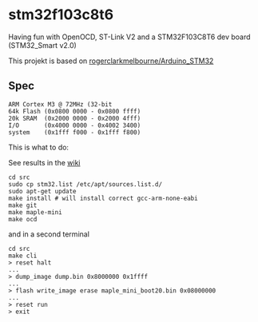 

# stm32f103c8t6
Having fun with OpenOCD, ST-Link V2 and a STM32F103C8T6 dev board (STM32_Smart v2.0)

This projekt is based on [rogerclarkmelbourne/Arduino_STM32](https://github.com/rogerclarkmelbourne/Arduino_STM32/wiki/Programming-an-STM32F103XXX-with-a-generic-%22ST-Link-V2%22-programmer-from-Linux)

Spec
----
```
ARM Cortex M3 @ 72MHz (32-bit
64k Flash (0x0800 0000 - 0x0800 ffff)
20k SRAM  (0x2000 0000 - 0x2000 4fff)
I/O       (0x4000 0000 - 0x4002 3400)
system    (0x1fff f000 - 0x1fff f800)
```

This is what to do:

See results in the [wiki](https://github.com/leakim/stm32f103c8t6/wiki) 

```
cd src
sudo cp stm32.list /etc/apt/sources.list.d/
sudo apt-get update
make install # will install correct gcc-arm-none-eabi
make git
make maple-mini
make ocd
```

and in a second terminal

```
cd src
make cli
> reset halt
...
> dump_image dump.bin 0x8000000 0x1ffff
...
> flash write_image erase maple_mini_boot20.bin 0x08000000
...
> reset run
> exit
```


